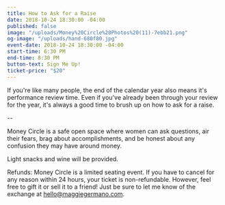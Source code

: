 ```yaml
---
title: How to Ask for a Raise
date: 2018-10-24 18:30:00 -04:00
published: false
image: "/uploads/Money%20Circle%20Photos%20(11)-7ebb21.png"
og-image: "/uploads/hand-680f80.jpg"
event-date: 2018-10-24 18:30:00 -04:00
start-time: 6:30 PM
end-time: 8:30 PM
button-text: Sign Me Up!
ticket-price: "$20"
---
```


If you're like many people, the end of the calendar year also means it's performance review time. Even if you've already been through your review for the year, it's always a good time to brush up on how to ask for a raise. 

--

Money Circle is a safe open space where women can ask questions, air their fears, brag about accomplishments, and be honest about any confusion they may have around money.

Light snacks and wine will be provided.

Refunds: Money Circle is a limited seating event. If you have to cancel for any reason within 24 hours, your ticket is non-refundable. However, feel free to gift it or sell it to a friend! Just be sure to let me know of the exchange at [hello@maggiegermano.com](mailto:hello@maggiegermano.com).